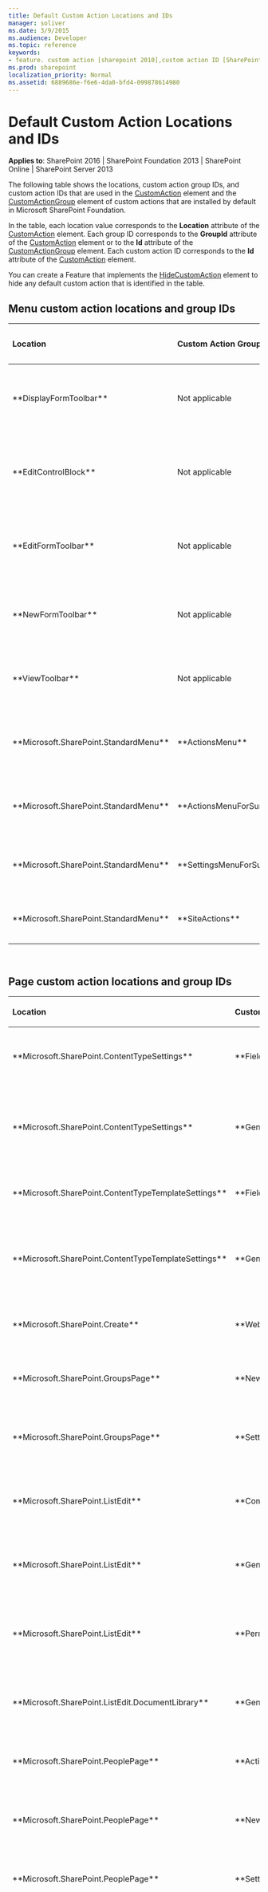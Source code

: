 ```yaml
---
title: Default Custom Action Locations and IDs
manager: soliver
ms.date: 3/9/2015
ms.audience: Developer
ms.topic: reference
keywords:
- feature. custom action [sharepoint 2010],custom action ID [SharePoint 2010]
ms.prod: sharepoint
localization_priority: Normal
ms.assetid: 6889686e-f6e6-4da0-bfd4-099878614980
---
```


# Default Custom Action Locations and IDs

**Applies to**: SharePoint 2016 | SharePoint Foundation 2013 | SharePoint Online | SharePoint Server 2013

The following table shows the locations, custom action group IDs, and custom action IDs that are used in the [CustomAction](customaction-element.md) element and the [CustomActionGroup](customactiongroup-element-custom-action.md) element of custom actions that are installed by default in Microsoft SharePoint Foundation.

In the table, each location value corresponds to the **Location** attribute of the [CustomAction](customaction-element.md) element. Each group ID corresponds to the **GroupId** attribute of the [CustomAction](customaction-element.md) element or to
the **Id** attribute of the [CustomActionGroup](customactiongroup-element-custom-action.md) element. Each custom action ID corresponds to the **Id** attribute of the [CustomAction](customaction-element.md) element.

You can create a Feature that implements the [HideCustomAction](hidecustomaction-element.md) element to hide any default custom action that is identified in the table.

## Menu custom action locations and group IDs

<table>
<colgroup>
<col width="25%" />
<col width="25%" />
<col width="20%" />
<col width="30%" />
</colgroup>
<thead>
<tr class="header">
<th align="left"><p>Location</p></th>
<th align="left"><p>Custom Action Group IDs</p></th>
<th align="left"><p>Default Custom Action IDs</p></th>
<th align="left"><p>Group Description</p></th>
</tr>
</thead>
<tbody>
<tr class="odd">
<td align="left"><p>**DisplayFormToolbar**</p></td>
<td align="left"><p>Not applicable</p></td>
<td align="left"><p>**ExportEventToolbarButton** (calendars)</p>
<p>**ExportContactToolbarButton** (contacts)</p></td>
<td align="left"><p>**Location** corresponds to the display form toolbar of lists.</p></td>
</tr>
<tr class="even">
<td align="left"><p>**EditControlBlock**</p></td>
<td align="left"><p>Not applicable</p></td>
<td align="left"><p>Not applicable</p></td>
<td align="left"><p>**Location** corresponds to the per-item edit control block (ECB) menu.</p></td>
</tr>
<tr class="odd">
<td align="left"><p>**EditFormToolbar**</p></td>
<td align="left"><p>Not applicable</p></td>
<td align="left"><p>Not applicable</p></td>
<td align="left"><p>**Location** corresponds to the edit form toolbar of lists.</p></td>
</tr>
<tr class="even">
<td align="left"><p>**NewFormToolbar**</p></td>
<td align="left"><p>Not applicable</p></td>
<td align="left"><p>Not applicable</p></td>
<td align="left"><p>**Location** corresponds to the new form toolbar of lists.</p></td>
</tr>
<tr class="odd">
<td align="left"><p>**ViewToolbar**</p></td>
<td align="left"><p>Not applicable</p></td>
<td align="left"><p>Not applicable</p></td>
<td align="left"><p>**Location** corresponds to the toolbar in list views.</p></td>
</tr>
<tr class="even">
<td align="left"><p>**Microsoft.SharePoint.StandardMenu**</p></td>
<td align="left"><p>**ActionsMenu**</p></td>
<td align="left"><p>Not applicable</p></td>
<td align="left"><p>**Actions** menu in list and document library views.</p></td>
</tr>
<tr class="odd">
<td align="left"><p>**Microsoft.SharePoint.StandardMenu**</p></td>
<td align="left"><p>**ActionsMenuForSurvey**</p></td>
<td align="left"><p>Not applicable</p></td>
<td align="left"><p>**Site Actions** menu for surveys.</p></td>
</tr>
<tr class="even">
<td align="left"><p>**Microsoft.SharePoint.StandardMenu**</p></td>
<td align="left"><p>**SettingsMenuForSurvey**</p></td>
<td align="left"><p>Not applicable</p></td>
<td align="left"><p>**Site Settings** links for surveys.</p></td>
</tr>
<tr class="odd">
<td align="left"><p>**Microsoft.SharePoint.StandardMenu**</p></td>
<td align="left"><p>**SiteActions**</p></td>
<td align="left"><p>Not applicable</p></td>
<td align="left"><p>**Site Actions** menu.</p></td>
</tr>
</tbody>
</table>

<br/>

## Page custom action locations and group IDs

<table>
<colgroup>
<col width="20%" />
<col width="15%" />
<col width="25%" />
<col width="40%" />
</colgroup>
<thead>
<tr class="header">
<th align="left"><p>Location</p></th>
<th align="left"><p>Custom Action Group IDs</p></th>
<th align="left"><p>Default Custom Action IDs</p></th>
<th align="left"><p>Group Description</p></th>
</tr>
</thead>
<tbody>
<tr class="odd">
<td align="left"><p>**Microsoft.SharePoint.ContentTypeSettings**</p></td>
<td align="left"><p>**Fields**</p></td>
<td align="left"><p>**AddField**</p><p>**ReorderFields**</p></td>
<td align="left"><p>**Columns** section on site collection **Content Type** page.</p></td>
</tr>
<tr class="even">
<td align="left"><p>**Microsoft.SharePoint.ContentTypeSettings**</p></td>
<td align="left"><p>**General**</p></td>
<td align="left"><p>**ChangeNameDescription**</p><p>**ChangeOptionalSettings**</p><p>**ChangeWorkflowSettings**</p><p>**RemoveContentType**</p></td>
<td align="left"><p>**Settings** section on site collection **Content Type** page.</p></td>
</tr>
<tr class="odd">
<td align="left"><p>**Microsoft.SharePoint.ContentTypeTemplateSettings**</p></td>
<td align="left"><p>**Fields**</p></td>
<td align="left"><p>**AddField**</p><p>**ReorderFields**</p></td>
<td align="left"><p>**Columns** section on List **Content Type** page.</p></td>
</tr>
<tr class="even">
<td align="left"><p>**Microsoft.SharePoint.ContentTypeTemplateSettings**</p></td>
<td align="left"><p>**General**</p></td>
<td align="left"><p>**ChangeNameDescriptionGroup**</p><p>**ChangeOptionalSettings**</p><p>**ChangeWorkflowSettings**</p><p>**RemoveContentType**</p></td>
<td align="left"><p>**Settings** section on List **Content Type** page.</p></td>
</tr>
<tr class="odd">
<td align="left"><p>**Microsoft.SharePoint.Create**</p></td>
<td align="left"><p>**WebPages**</p></td>
<td align="left"><p>Not applicable</p></td>
<td align="left"><p>**Web Pages** section on **Create** page.</p></td>
</tr>
<tr class="even">
<td align="left"><p>**Microsoft.SharePoint.GroupsPage**</p></td>
<td align="left"><p>**NewMenu**</p></td>
<td align="left"><p>Not applicable</p></td>
<td align="left"><p>**New** menu on site collection **People and Groups** page.</p></td>
</tr>
<tr class="odd">
<td align="left"><p>**Microsoft.SharePoint.GroupsPage**</p></td>
<td align="left"><p>**SettingsMenu**</p></td>
<td align="left"><p>Not applicable</p></td>
<td align="left"><p>**Settings** menu on site collection **People and Groups** page.</p></td>
</tr>
<tr class="even">
<td align="left"><p>**Microsoft.SharePoint.ListEdit**</p></td>
<td align="left"><p>**Communications**</p></td>
<td align="left"><p>Not applicable</p></td>
<td align="left"><p>**Communications** section on **Customize** page for list or document library.</p></td>
</tr>
<tr class="odd">
<td align="left"><p>**Microsoft.SharePoint.ListEdit**</p></td>
<td align="left"><p>**GeneralSettings**</p></td>
<td align="left"><p>Not applicable</p></td>
<td align="left"><p>**General Settings** section on **Customize** page for list.</p></td>
</tr>
<tr class="even">
<td align="left"><p>**Microsoft.SharePoint.ListEdit**</p></td>
<td align="left"><p>**Permissions**</p></td>
<td align="left"><p>Not applicable</p></td>
<td align="left"><p>**Permissions and Management** section on **Customize** page for list or document library.</p></td>
</tr>
<tr class="odd">
<td align="left"><p>**Microsoft.SharePoint.ListEdit.DocumentLibrary**</p></td>
<td align="left"><p>**GeneralSettings**</p></td>
<td align="left"><p>Not applicable</p></td>
<td align="left"><p>**General Settings** section on **Customize** page for document library.</p></td>
</tr>
<tr class="even">
<td align="left"><p>**Microsoft.SharePoint.PeoplePage**</p></td>
<td align="left"><p>**ActionsMenu**</p></td>
<td align="left"><p>Not applicable</p></td>
<td align="left"><p>**Actions** menu on site collection **People and Groups** page.</p></td>
</tr>
<tr class="odd">
<td align="left"><p>**Microsoft.SharePoint.PeoplePage**</p></td>
<td align="left"><p>**NewMenu**</p></td>
<td align="left"><p>Not applicable</p></td>
<td align="left"><p>**New** menu on site collection **People and Groups** page.</p></td>
</tr>
<tr class="even">
<td align="left"><p>**Microsoft.SharePoint.PeoplePage**</p></td>
<td align="left"><p>**SettingsMenu**</p></td>
<td align="left"><p>Not applicable</p></td>
<td align="left"><p>**Settings** menu on site collection **People and Groups** page.</p></td>
</tr>
<tr class="odd">
<td align="left"><p>**Microsoft.SharePoint.SiteSettings**</p></td>
<td align="left"><p>**Customization**</p></td>
<td align="left">
<p>**ProjectSettings**</p>
<p>**NavOptions**</p>
<p>**Theme**</p>
<p>**TopNav**</p>
<p>**QuickLaunch**</p>
<p>**SaveAsTemplate**</p>
<p>**ReGhost**</p>
</td>
<td align="left"><p>**Look and Feel** section on **Site Settings** page.</p></td>
</tr>
<tr class="even">
<td align="left"><p>**Microsoft.SharePoint.SiteSettings**</p></td>
<td align="left"><p>**Galleries**</p></td>
<td align="left">
<p>**MasterPageCatalog**</p>
<p>**ManageCType**</p>
<p>**ManageField**</p>
<p>**SiteTemplates**</p>
<p>**ListTemplates**</p>
<p>**WebParts**</p>
<p>**Workflows**</p>
</td>
<td align="left"><p>**Galleries** section on **Site Settings** page.</p></td>
</tr>
<tr class="odd">
<td align="left"><p>**Microsoft.SharePoint.SiteSettings**</p></td>
<td align="left"><p>**SiteAdministration**</p></td>
<td align="left">
<p>**RegionalSettings**</p>
<p>**LibrariesAndLists**</p>
<p>**WebUsage**</p>
<p>**UserAlerts**</p>
<p>**RSS**</p>
<p>**SrchVis**</p>
<p>**ManageSubWebs**</p>
<p>**ManageSiteFeatures**</p>
<p>**DeleteWeb**</p>
</td>
<td align="left"><p>**Site Administration** section on **Site Settings** page.</p></td>
</tr>
<tr class="even">
<td align="left"><p>**Microsoft.SharePoint.SiteSettings**</p></td>
<td align="left"><p>**SiteCollectionAdmin**</p></td>
<td align="left">
<p>**DeletedItems**</p>
<p>**SiteCollectionUsage**</p>
<p>**Storage**</p>
<p>**ManageSiteCollectionFeatures**</p>
<p>**Hierarchy**</p>
<p>**Portal**</p>
</td>
<td align="left"><p>**Site Collection Administration** section on **Site Settings** page.</p></td>
</tr>
<tr class="odd">
<td align="left"><p>**Microsoft.SharePoint.SiteSettings**</p></td>
<td align="left"><p>**UsersAndPermissions**</p></td>
<td align="left">
<p>**PeopleAndGroups**</p>
<p>**SiteCollectionAdministrators**</p>
<p>**User**</p>
</td>
<td align="left"><p>**Users and Permissions** section on **Site Settings** page.</p></td>
</tr>
</tbody>
</table>

<br/>

## Central administration custom action locations and group IDs

<table>
<colgroup>
<col width="30%" />
<col width="25%" />
<col width="45%" />
</colgroup>
<thead>
<tr class="header">
<th align="left"><p>Location</p></th>
<th align="left"><p>Custom Action Group ID</p></th>
<th align="left"><p>Description</p></th>
</tr>
</thead>
<tbody>
<tr class="odd">
<td align="left"><p>**Microsoft.SharePoint.Administration.Applications**</p></td>
<td align="left"><p>Databases</p></td>
<td align="left"><p>**Databases** section under **Application Management** in Central Administration</p></td>
</tr>
<tr class="even">
<td align="left"><p></p></td>
<td align="left"><p>ServiceApplications</p></td>
<td align="left"><p>**Service Applications** section under **Application Management** in Central Administration</p></td>
</tr>
<tr class="odd">
<td align="left"><p></p></td>
<td align="left"><p>SiteCollections</p></td>
<td align="left"><p>**Site Collections** section under **Application Management** in Central Administration</p></td>
</tr>
<tr class="even">
<td align="left"><p></p></td>
<td align="left"><p>WebApplications</p></td>
<td align="left"><p>**Web Applications** section under **Application Management** in Central Administration</p></td>
</tr>
<tr class="odd">
<td align="left"><p>**Microsoft.SharePoint.Administration.Backups**</p></td>
<td align="left"><p>FarmBackup</p></td>
<td align="left"><p>**Farm Backup and Restore** section under **Backup and Restore** in Central Administration</p></td>
</tr>
<tr class="even">
<td align="left"><p></p></td>
<td align="left"><p>GranularBackup</p></td>
<td align="left"><p>**Granular Backup** section under **Backup and Restore** in Central Administration</p></td>
</tr>
<tr class="odd">
<td align="left"><p>**Microsoft.SharePoint.Administration.ConfigurationWizards**</p></td>
<td align="left"><p>FarmConfiguration</p></td>
<td align="left"><p>**Farm Configuration** section under **Configuration Wizards** in Central Administration</p></td>
</tr>
<tr class="even">
<td align="left"><p>**Microsoft.SharePoint.Administration.Default**</p></td>
<td align="left"><ul>
<li><p>CA_Applications</p></li>
<li><p>CA_Backups</p></li>
<li><p>CA_ConfigurationWizards</p></li>
<li><p>CA_GeneralApplicationSettings</p></li>
<li><p>CA_Monitoring</p></li>
<li><p>CA_Security</p></li>
<li><p>CA_SystemSettings</p></li>
<li><p>CA_UpgradeAndMigration</p></li>
</ul></td>
<td align="left"><p>**Default** page in Central Administration</p></td>
</tr>
<tr class="odd">
<td align="left"><p>**Microsoft.SharePoint.Administration.GeneralApplicationSettings**</p></td>
<td align="left"><p>ExternalServiceConnections</p></td>
<td align="left"><p>**External Service Connections** section under **General Application Settings** in Central Administration.</p></td>
</tr>
<tr class="even">
<td align="left"><p></p></td>
<td align="left"><p>SiteDirectory</p></td>
<td align="left"><p>**Site Directory** section under **General Application Settings** in Central Administration.</p></td>
</tr>
<tr class="odd">
<td align="left"><p></p></td>
<td align="left"><p>SPD</p></td>
<td align="left"><p>**SharePoint Designer** section under **General Application Settings** in Central Administration.</p></td>
</tr>
<tr class="even">
<td align="left"><p>**Microsoft.SharePoint.Administration.Monitoring**</p></td>
<td align="left"><p>HealthStatus</p></td>
<td align="left"><p>**Health Analyzer** section under **Monitoring** in Central Administration</p></td>
</tr>
<tr class="odd">
<td align="left"><p></p></td>
<td align="left"><p>Reporting</p></td>
<td align="left"><p>**Reporting** section under **Monitoring** in Central Administration</p></td>
</tr>
<tr class="even">
<td align="left"><p></p></td>
<td align="left"><p>TimerJobs</p></td>
<td align="left"><p>**Timer Jobs** section under **Monitoring** in Central Administration</p></td>
</tr>
<tr class="odd">
<td align="left"><p>**Microsoft.SharePoint.Administration.Security**</p></td>
<td align="left"><p>GeneralSecurity</p></td>
<td align="left"><p>**General Security** Section under **Security** in Central Administration.</p></td>
</tr>
<tr class="even">
<td align="left"><p></p></td>
<td align="left"><p>InformationPolicy</p></td>
<td align="left"><p>**Information Policy** Section under **Security** in Central Administration.</p></td>
</tr>
<tr class="odd">
<td align="left"><p></p></td>
<td align="left"><p>Users</p></td>
<td align="left"><p>**Users** Section under **Security** in Central Administration.</p></td>
</tr>
<tr class="even">
<td align="left"><p>**Microsoft.SharePoint.Administration.SystemSettings**</p></td>
<td align="left"><p>Email</p></td>
<td align="left"><p>**E-Mail and Text Messages (SMS)** section under **System Settings** in Central Administration.</p></td>
</tr>
<tr class="odd">
<td align="left"><p></p></td>
<td align="left"><p>Farm Management</p></td>
<td align="left"><p>**Farm Management** section under **System Settings** in Central Administration.</p></td>
</tr>
<tr class="even">
<td align="left"><p></p></td>
<td align="left"><p>Servers</p></td>
<td align="left"><p>**Servers** section under **System Settings** in Central Administration.</p></td>
</tr>
<tr class="odd">
<td align="left"><p>**Microsoft.SharePoint.Administration.UpgradeAndMigration**</p></td>
<td align="left"><p>Patch</p></td>
<td align="left"><p>**Upgrade and Patch Management** section under **Upgrade and Migration** in Central Administration.</p></td>
</tr>
</tbody>
</table>

<br/>

## Server ribbon custom action locations and group IDs

<table>
<colgroup>
<col width="20%" />
<col width="20%" />
<col width="20%" />
<col width="40%" />
</colgroup>
<thead>
<tr class="header">
<th align="left"><p>Location</p></th>
<th align="left"><p>Custom Action Group IDs</p></th>
<th align="left"><p>Default Custom Action IDs</p></th>
<th align="left"><p>Group Description</p></th>
</tr>
</thead>
<tbody>
<tr class="odd">
<td align="left"><p>**CommandUI.Ribbon.ListView**</p></td>
<td align="left"><p>Not applicable</p></td>
<td align="left"><p>See <a href="https://msdn.microsoft.com/library/9ca6e4cc-9c51-4579-8f57-cf5aa59de5fd(Office.15).aspx">Default Server Ribbon Customization Locations</a></p></td>
<td align="left"><p>**Location** corresponds to the list view.</p></td>
</tr>
<tr class="even">
<td align="left"><p>**CommandUI.Ribbon.NewForm**</p></td>
<td align="left"><p>Not applicable</p></td>
<td align="left"><p>See <a href="https://msdn.microsoft.com/library/9ca6e4cc-9c51-4579-8f57-cf5aa59de5fd(Office.15).aspx">Default Server Ribbon Customization Locations</a></p></td>
<td align="left"><p>**Location** corresponds to the new form for the list.</p></td>
</tr>
<tr class="odd">
<td align="left"><p>**CommandUI.Ribbon.EditForm**</p></td>
<td align="left"><p>Not applicable</p></td>
<td align="left"><p>See <a href="https://msdn.microsoft.com/library/9ca6e4cc-9c51-4579-8f57-cf5aa59de5fd(Office.15).aspx">Default Server Ribbon Customization Locations</a></p></td>
<td align="left"><p>**Location** corresponds to the edit form for the list.</p></td>
</tr>
<tr class="even">
<td align="left"><p>**CommandUI.Ribbon.DisplayForm**</p></td>
<td align="left"><p>Not applicable</p></td>
<td align="left"><p>See <a href="https://msdn.microsoft.com/library/9ca6e4cc-9c51-4579-8f57-cf5aa59de5fd(Office.15).aspx">Default Server Ribbon Customization Locations</a></p></td>
<td align="left"><p>**Location** corresponds to the display form for the list.</p></td>
</tr>
<tr class="odd">
<td align="left"><p>**CommandUI.Ribbon**</p></td>
<td align="left"><p>Not applicable</p></td>
<td align="left"><p>See <a href="https://msdn.microsoft.com/library/9ca6e4cc-9c51-4579-8f57-cf5aa59de5fd(Office.15).aspx">Default Server Ribbon Customization Locations</a></p></td>
<td align="left"><p>**Location** corresponds to the list view and edit, new, and display forms for the list.</p></td>
</tr>
</tbody>
</table>

<br/>

## See also 

- [Custom Action Definition Schema](custom-action-definition-schema.md)
- [How to: Add Actions to the User Interface](https://msdn.microsoft.com/library/b2403912-161d-408f-90ae-6b95c014d054(Office.15).aspx)
- [Schema reference for SharePoint](schema-reference-for-sharepoint.md)

<br/>
